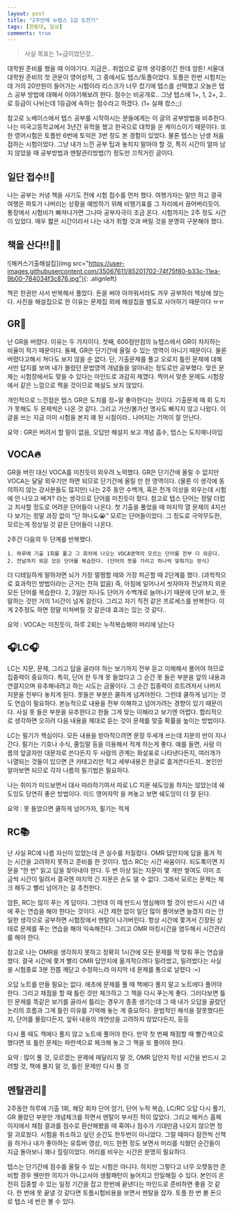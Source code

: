 ```yaml
---
layout: post
title: "2주만에 뉴텝스 1급 도전기"
tags: [한동대, 일상]
comments: true
---
```


> 사실 목표는 1+급이었던것..  

대학원 준비를 했을 때 이야기다. 지금은.. 취업으로 갈까 생각중이긴 한데 암튼! 서울대 대학원 준비의 첫 관문이 영어성적, 그 중에서도 텝스/토플이었다. 토플은 한번 시험치는데 거의 20만원이 들어가는 시험이라 리스크가 너무 컸기에 텝스를 선택했고 오늘은 텝스 공부 방법에 대해서 이야기해보려 한다. 점수는 비공개로.. 그냥 텝스에 1+, 1, 2+, 2.. 로 등급이 나뉘는데 1등급에 속하는 점수라고 하겠다. (1+ 실패 컹스;;)  

참고로 노베이스에서 텝스 공부를 시작하시는 분들에게는 이 글의 공부방법을 비추한다. 나는 미국고등학교에서 3년간 유학을 했고 한국으로 대학을 온 케이스이기 때문이다. 또한 영어시험은 토플만 6번에 토익은 3번 정도 본 경험이 있었다. 물론 텝스는 난생 처음 접하는 시험이었다. 그냥 내가 느낀 공부 팁과 놓치지 말아야 할 것, 특히 시간이 얼마 남지 않았을 때 공부방법과 멘탈관리방법(?) 정도만 끄적거린 글이다.  

## 일단 접수!!💸  
나는 공부는 커녕 책을 사기도 전에 시험 접수를 먼저 했다. 여행가자는 말만 하고 결국 여행은 파토가 나버리는 상황을 예방하기 위해 비행기표를 그 자리에서 끊어버리듯이. 통장에서 시험비가 빠져나가면 그나마 공부자극이 조금 온다. 시험까지는 2주 정도 시간이 있었다. 매우 짧은 시간이라서 나는 내가 취할 것과 버릴 것을 분명히 구분해야 했다.  

## 책을 산다!!💸💸  
![해커스기출해설집](img src="https://user-images.githubusercontent.com/35067611/85201702-74f75f80-b33c-11ea-9b00-784034f3c876.jpg"){: .alignleft}  

책은 한권만 사서 반복해서 풀었다. 돈을 써야 아까워서라도 겨우 공부하러 책상에 앉는다. 사진을 해설집으로 한 이유는 문제집 외에 해설집을 별도로 사야하기 때문이다 ㅠㅠ  

## GR🌚  
난 GR을 버렸다. 이유는 두 가지이다. 첫째, 600점만점의 뉴텝스에서 GR이 차지하는 비율이 적기 때문이다. 둘째, GR은 단기간에 올릴 수 있는 영역이 아니기 때문이다. 물론 버렸다고해서 쳐다도 보지 않을 순 없다. 단, 기출문제를 풀고 오로지 틀린 문제에 대해서만 답지를 보며 내가 몰랐던 문법영역 개념들을 알아내는 정도로만 공부했다. 맞은 문제는 시험장에서도 맞을 수 있다는 마인드로 과감히 제꼈다. 찍어서 맞춘 문제도 시험장에서 같은 느낌으로 찍을 것이므로 해설도 보지 않았다.  

개인적으로 느낀점은 텝스 GR은 도치를 정~말 좋아한다는 것이다. 기출문제 매 회 도치가 못해도 두 문제씩은 나온 것 같다. 그리고 가산/불가산 명사도 빠지지 않고 나왔다. 이 글을 쓰는 지금 이미 시험을 본지 꽤 된 시점이라.. 나머지는 기억이 잘 안난다.  

요약 : GR은 버려서 할 말이 없음, 오답만 해설지 보고 개념 흡수, 텝스는 도치매니아임  

## VOCA🔥  
GR을 버린 대신 VOCA를 미친듯이 외우려 노력했다. GR은 단기간에 올릴 수 없지만 VOCA는 달달 외우기만 하면 되므로 단기간에 올릴 만 한 영역이다. (물론 이 생각에 동의하지 않는 강사분들도 많지만) 나는 2주 동안 수백개, 혹은 천개 이상을 외우는데 시험에 안 나오고 배겨? 라는 생각으로 단어를 미친듯이 팠다. 참고로 텝스 단어는 정말 더럽고 치사할 정도로 어려운 단어들이 나온다. 첫 기출을 풀었을 때 마지막 열 문제의 4지선다 보기는 정말 과장 없이 “단 하나도😭” 모르는 단어들이었다. 그 정도로 극악무도한, 모르는게 정상일 것 같은 단어들이 나온다.  

2주간 다음의 두 단계를 반복했다.  
~~~
1. 하루에 기출 1회를 풀고 그 회차에 나오는 VOCA영역의 모르는 단어를 전부 다 외운다.  
2. 전날까지 외운 모든 단어를 복습한다. (단어의 뜻을 가리고 하나씩 맞춰가는 방식)  
~~~

더 디테일하게 말하자면 뇌가 가장 멀쩡할 때와 가장 피곤할 때 2단계를 했다. (과학적으로 효과적인 방법이라는 근거는 전혀 없음) 즉, 아침에 일어나서 씻자마자 전날까지 외운 모든 단어를 복습한다. 2, 3일만 지나도 단어가 수백개로 늘어나기 때문에 단어 보고, 뜻 말하는 것만 거의 1시간이 넘게 걸린다. 그리고 자기 직전 같은 프로세스를 반복한다. 이게 2주정도 하면 정말 미쳐버릴 것 같은데 효과는 있는 것 같다..  

요약 : VOCA는 미친듯이, 하루 2회는 누적복습해야 머리에 남는다  

## 🎧LC🎧  
LC는 지문, 문제, 그리고 답을 골라야 하는 보기까지 전부 듣고 이해해서 풀어야 하므로 집중력이 중요하다. 특히, 단어 한 두개 못 들었다고 그 순간 못 들은 부분을 앞의 내용과 연결지으며 유추해내려고 하는 시도는 금물이다. 그 순간 집중력이 흐트려저서 나머지 지문을 전부다 놓치게 된다. 못들은 부분은 쿨하게 넘겨야한다. 그런데 쿨하게 넘기는 것도 연습이 필요하다. 본능적으로 내용을 전부 이해하고 넘어가려는 경향이 있기 때문이다. 사실 못 들은 부분을 유추한다고 한들 그게 맞는 이해라고 보기엔 어렵다. 합리적으로 생각하면 오히려 다음 내용을 제대로 듣는 것이 문제를 맞출 확률을 높이는 방법이다.  

LC는 필기가 핵심이다. 모든 내용을 받아적으려면 문장 두세개 쓰는데 지문의 반이 지나간다. 필기는 기호나 수식, 줄임말 등을 이용해서 적게 하는게 좋다. 예를 들면, 사람 이름의 앞글자만 대문자로 쓴다든지 두 사람의 관계는 화살표로 나타낸다든지, 여러개가 나열되는 것들이 있으면 큰 카테고리만 적고 세부내용은 한글로 흘겨쓴다든지.. 본인만 알아보면 되므로 각자 나름의 필기법은 필요하다.  

나는 취미가 미드보면서 대사 따라하기여서 따로 LC 지문 쉐도잉을 하지는 않았는데 쉐도잉도 당연히 좋은 방법이다. 미드 영어자막 을 켜놓고 보면 쉐도잉이 더 잘 된다.  

요약 : 못 들었으면 쿨하게 넘어가자, 필기는 적게  

## RC📚  
난 사실 RC에 나름 자신이 있었는데 큰 실수를 저질렀다. OMR 답안지에 답을 옮겨 적는 시간을 고려하지 못하고 준비를 한 것이다. 텝스 RC는 시간 싸움이다. 되도록이면 지문을 “한 번” 읽고 답을 찾아내야 한다. 두 번 이상 읽는 지문이 몇 개만 쌓여도 이미 조금씩 시간이 밀려서 결국엔 마지막 긴 지문은 손도 댈 수 없다. 그래서 모르는 문제는 체크 해두고 빨리 넘어가는 걸 추천한다.  

암튼, RC는 많이 푸는 게 답이다. 그런데 이 때 반드시 명심해야 할 것이 반드시 시간 내에 푸는 연습을 해야 한다는 것이다. 시간 제한 없이 일단 많이 풀어보면 늘겠지 라는 안일한 생각으로 공부하면 시험장에서 멘탈이 나가버린다. 항상 시간에 쫓겨서 긴장된 상태로 문제를 푸는 연습을 해야 익숙해진다. 그리고 OMR 마킹시간을 염두해서 시간관리를 해야 한다.  

참고로 나는 OMR을 생각하지 못하고 정확히 1시간에 모든 문제를 딱 맞춰 푸는 연습을 했다. 결국 시간에 쫓겨 빨리 OMR 답안지에 옮겨적으려다 밀려썼고, 밀려썼다는 사실을 시험종료 3분 전쯤 깨닫고 수정하느라 마지막 네 문제를 통으로 날렸다 :=)  

오답 노트를 만들 필요는 없다. 애초에 문제를 풀 때 책에다 풀지 말고 노트에다 풀어야 한다. 그리고 채점을 할 때 틀린 것만 체크하고 그 책을 다시 푸는게 좋다. 그러다보면 틀린 문제를 똑같은 보기를 골라서 틀리는 경우가 종종 생기는데 그 때 내가 오답을 골랐던 논리의 흐름과 그게 틀린 이유를 기억해 놓는 게 중요하다. 문법적인 해석을 잘못했다든지, 단어를 몰랐다든지, 앞뒤 내용의 개연성을 고려하지 않았다든지, 등등  

다시 풀 때도 책에다 풀지 않고 노트에 풀어야 한다. 만약 첫 번째 채점할 때 빨간색으로 했다면 또 틀린 문제는 파란색으로 체크해 놓고 그 책을 또 풀어야 한다.  

요약 : 많이 풀 것, 모르겠는 문제에 매달리지 말 것, OMR 답안지 작성 시간을 반드시 고려할 것, 책에 풀지 말 것, 틀린 문제만 다시 풀 것  

## 멘탈관리🤪  
2주동안 하루에 기출 1회, 해당 회차 단어 암기, 단어 누적 복습, LC/RC 오답 다시 풀기, GR 몰랐던 부분만 개념체크를 하면서 멘탈이 부서진 적이 많았다. 그리고 해커스 홈페이지에서 채점 결과를 점수로 환산해봤을 때 혹여나 점수가 기대만큼 나오지 않으면 정말 괴로웠다. 시험을 취소하고 싶던 순간도 한두번이 아니었다. 그럴 때마다 잠깐씩 산책을 하거나 내가 좋아하는 유튜버 영상, 미드 한편 정도 보면서 머리를 식혔던 순간들이 지금 돌아보니 꽤나 힐링이었다. 머리를 비우는 시간은 분명히 필요하다.  

텝스는 단기간에 점수를 올릴 수 있는 시험은 아니다. 하지만 그렇다고 너무 오랫동안 준비할 경우 웬만한 의지가 아니고서야 생활패턴이 늘어지고 안일해질 수 있다. 본인이 온전히 집중할 수 있는 일정 기간을 잡고 한번에 끝낸다는 마인드로 준비하면 좋을 것 같다. 한 번에 못 끝낼 것 같다면 토플시험비용을 보면서 멘탈을 잡자. 토플 한 번 볼 돈으로 텝스 네 번은 볼 수 있다.  
